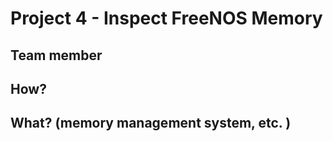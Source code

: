 # Project 4 - Inspect FreeNOS Memory

## Team member


## How?


## What? (memory management system, etc. )